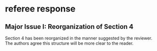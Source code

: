 referee response
==========
Major Issue I: Reorganization of Section 4
------------------------------------------
Section 4 has been reorganized in the manner suggested by the reviewer. The authors agree this structure will be more clear to the reader. 
